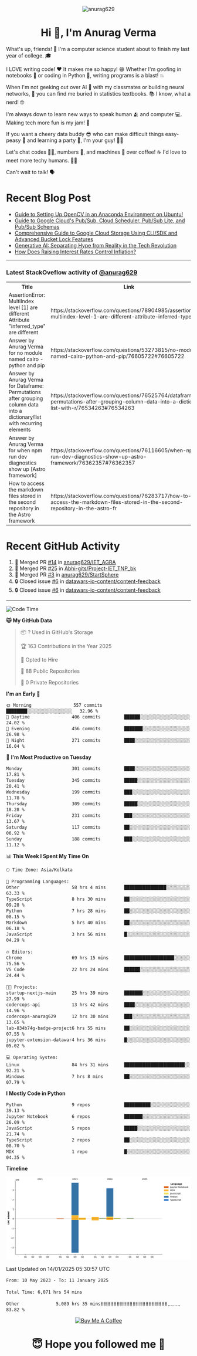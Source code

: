 

<p align="center"> <img src="https://komarev.com/ghpvc/?username=anurag629&label=Profile%20views&color=0e75b6&style=flat" alt="anurag629" /> </p>

<h1 align="center">Hi 👋, I'm Anurag Verma</h1>

What's up, friends! 👋 I'm a computer science student about to finish my last year of college. 🎓

I LOVE writing code! ❤️ It makes me so happy! 😄 Whether I'm goofing in notebooks 📓 or coding in Python 🐍, writing programs is a blast! 💥

When I'm not geeking out over AI 🤖 with my classmates or building neural networks, 🧠 you can find me buried in statistics textbooks. 📚 I know, what a nerd! 🤓

I'm always down to learn new ways to speak human 🫂 and computer 💻. Making tech more fun is my jam! 🍇

If you want a cheery data buddy 😎 who can make difficult things easy-peasy 🥝 and learning a party 🎉, I'm your guy! 🙋‍♂️

Let's chat codes 👨‍💻, numbers 🧮, and machines 🤖 over coffee! ☕ I'd love to meet more techy humans. 💁‍♂️

Can't wait to talk! 🗣️

# Recent Blog Post

<!-- BLOG-POST-LIST:START -->
- [Guide to Setting Up OpenCV in an Anaconda Environment on Ubuntu!](https://codercops.tech/blog/computer-vision-bootcamp/Guide-to-Setting-Up-OpenCV-in-an-Anaconda-Environment-on-Ubuntu!)
- [Guide to Google Cloud&#39;s Pub/Sub, Cloud Scheduler, Pub/Sub Lite, and Pub/Sub Schemas](https://codercops.tech/blog/google-cloud/Google-Clouds-Pub-Sub-Cloud-Scheduler-Pub-Sub-Lite-and-Pub-Sub-Schemas)
- [Comprehensive Guide to Google Cloud Storage Using CLI/SDK and Advanced Bucket Lock Features](https://codercops.tech/blog/google-cloud/Google-Cloud-Storage-Using-CLI-SDK-and-Advanced-Bucket-Lock-Features)
- [Generative AI: Separating Hype from Reality in the Tech Revolution](https://codercops.tech/blog/tech-latest-updates/generative-ai-seperating-hype-from-reality-in-the-tech-revolution)
- [How Does Raising Interest Rates Control Inflation?](https://codercops.tech/blog/startup-unicorn/how-does-raising-interest-rates-control-inflation)
<!-- BLOG-POST-LIST:END -->

---

### Latest StackOveflow activity of [@anurag629](https://github.com/anurag629)
<table>
  <tr><th>Title</th><th>Link</th></tr>
  <!-- STACKOVERFLOW:START --><tr><td>AssertionError: MultiIndex level [1] are different Attribute &quot;inferred_type&quot; are different</td><td>https://stackoverflow.com/questions/78904985/assertionerror-multiindex-level-1-are-different-attribute-inferred-type-are</td></tr><tr><td>Answer by Anurag Verma for no module named cairo - python and pip</td><td>https://stackoverflow.com/questions/53273815/no-module-named-cairo-python-and-pip/76605722#76605722</td></tr><tr><td>Answer by Anurag Verma for Dataframe: Permutations after grouping column data into a dictionary/list with recurring elements</td><td>https://stackoverflow.com/questions/76525764/dataframe-permutations-after-grouping-column-data-into-a-dictionary-list-with-r/76534263#76534263</td></tr><tr><td>Answer by Anurag Verma for when npm run dev diagnostics show up [Astro framework]</td><td>https://stackoverflow.com/questions/76116605/when-npm-run-dev-diagnostics-show-up-astro-framework/76362357#76362357</td></tr><tr><td>How to access the markdown files stored in the second repository in the Astro framework</td><td>https://stackoverflow.com/questions/76283717/how-to-access-the-markdown-files-stored-in-the-second-repository-in-the-astro-fr</td></tr><!-- STACKOVERFLOW:END -->
</table>

# Recent GitHub Activity
<!--START_SECTION:activity-->
1. 🎉 Merged PR [#14](https://github.com/anurag629/IET_AGRA/pull/14) in [anurag629/IET_AGRA](https://github.com/anurag629/IET_AGRA)
2. 🎉 Merged PR [#25](https://github.com/Abhi-gits/Project-IET_TNP_bk/pull/25) in [Abhi-gits/Project-IET_TNP_bk](https://github.com/Abhi-gits/Project-IET_TNP_bk)
3. 🎉 Merged PR [#3](https://github.com/anurag629/StartSphere/pull/3) in [anurag629/StartSphere](https://github.com/anurag629/StartSphere)
4. 🔒 Closed issue [#6](https://github.com/datawars-io-content/content-feedback/issues/6) in [datawars-io-content/content-feedback](https://github.com/datawars-io-content/content-feedback)
5. 🔒 Closed issue [#6](https://github.com/datawars-io-content/content-feedback/issues/6) in [datawars-io-content/content-feedback](https://github.com/datawars-io-content/content-feedback)
<!--END_SECTION:activity-->

---

<!--START_SECTION:waka-->
![Code Time](http://img.shields.io/badge/Code%20Time-6%2C090%20hrs%2049%20mins-blue)

**🐱 My GitHub Data** 

> 📦 ? Used in GitHub's Storage 
 > 
> 🏆 163 Contributions in the Year 2025
 > 
> 💼 Opted to Hire
 > 
> 📜 88 Public Repositories 
 > 
> 🔑 0 Private Repositories 
 > 
**I'm an Early 🐤** 

```text
🌞 Morning                557 commits         ████████░░░░░░░░░░░░░░░░░   32.96 % 
🌆 Daytime                406 commits         ██████░░░░░░░░░░░░░░░░░░░   24.02 % 
🌃 Evening                456 commits         ███████░░░░░░░░░░░░░░░░░░   26.98 % 
🌙 Night                  271 commits         ████░░░░░░░░░░░░░░░░░░░░░   16.04 % 
```
📅 **I'm Most Productive on Tuesday** 

```text
Monday                   301 commits         ████░░░░░░░░░░░░░░░░░░░░░   17.81 % 
Tuesday                  345 commits         █████░░░░░░░░░░░░░░░░░░░░   20.41 % 
Wednesday                199 commits         ███░░░░░░░░░░░░░░░░░░░░░░   11.78 % 
Thursday                 309 commits         █████░░░░░░░░░░░░░░░░░░░░   18.28 % 
Friday                   231 commits         ███░░░░░░░░░░░░░░░░░░░░░░   13.67 % 
Saturday                 117 commits         ██░░░░░░░░░░░░░░░░░░░░░░░   06.92 % 
Sunday                   188 commits         ███░░░░░░░░░░░░░░░░░░░░░░   11.12 % 
```


📊 **This Week I Spent My Time On** 

```text
🕑︎ Time Zone: Asia/Kolkata

💬 Programming Languages: 
Other                    58 hrs 4 mins       ████████████████░░░░░░░░░   63.33 % 
TypeScript               8 hrs 30 mins       ██░░░░░░░░░░░░░░░░░░░░░░░   09.28 % 
Python                   7 hrs 28 mins       ██░░░░░░░░░░░░░░░░░░░░░░░   08.15 % 
Markdown                 5 hrs 40 mins       ██░░░░░░░░░░░░░░░░░░░░░░░   06.18 % 
JavaScript               3 hrs 56 mins       █░░░░░░░░░░░░░░░░░░░░░░░░   04.29 % 

🔥 Editors: 
Chrome                   69 hrs 15 mins      ███████████████████░░░░░░   75.56 % 
VS Code                  22 hrs 24 mins      ██████░░░░░░░░░░░░░░░░░░░   24.44 % 

🐱‍💻 Projects: 
startup-nextjs-main      25 hrs 39 mins      ███████░░░░░░░░░░░░░░░░░░   27.99 % 
codercops-api            13 hrs 42 mins      ████░░░░░░░░░░░░░░░░░░░░░   14.96 % 
codercops-anurag629      12 hrs 30 mins      ███░░░░░░░░░░░░░░░░░░░░░░   13.65 % 
lab-834b74g-badge-project6 hrs 55 mins       ██░░░░░░░░░░░░░░░░░░░░░░░   07.55 % 
jupyter-extension-datawar4 hrs 36 mins       █░░░░░░░░░░░░░░░░░░░░░░░░   05.02 % 

💻 Operating System: 
Linux                    84 hrs 31 mins      ███████████████████████░░   92.21 % 
Windows                  7 hrs 8 mins        ██░░░░░░░░░░░░░░░░░░░░░░░   07.79 % 
```

**I Mostly Code in Python** 

```text
Python                   9 repos             ██████████░░░░░░░░░░░░░░░   39.13 % 
Jupyter Notebook         6 repos             ███████░░░░░░░░░░░░░░░░░░   26.09 % 
JavaScript               5 repos             █████░░░░░░░░░░░░░░░░░░░░   21.74 % 
TypeScript               2 repos             ██░░░░░░░░░░░░░░░░░░░░░░░   08.70 % 
MDX                      1 repo              █░░░░░░░░░░░░░░░░░░░░░░░░   04.35 % 
```



**Timeline**

![Lines of Code chart](https://raw.githubusercontent.com/anurag629/anurag629/main/assets/bar_graph.png)


 Last Updated on 14/01/2025 05:30:57 UTC
<!--END_SECTION:waka-->

<!--START_SECTION:waka-simple-->

```text
From: 10 May 2023 - To: 11 January 2025

Total Time: 6,071 hrs 54 mins

Other              5,089 hrs 35 mins⣿⣿⣿⣿⣿⣿⣿⣿⣿⣿⣿⣿⣿⣿⣿⣿⣿⣿⣿⣿⣿⣀⣀⣀⣀   83.82 %
```

<!--END_SECTION:waka-simple-->

<p align="center"> 
<a href="https://www.buymeacoffee.com/anurag629" target="_blank"><img src="https://cdn.buymeacoffee.com/buttons/default-orange.png" alt="Buy Me A Coffee" height="60" width="250"></a>
</p>


<h1 align="center"> 😇 Hope you followed me 🥰  </h1>
